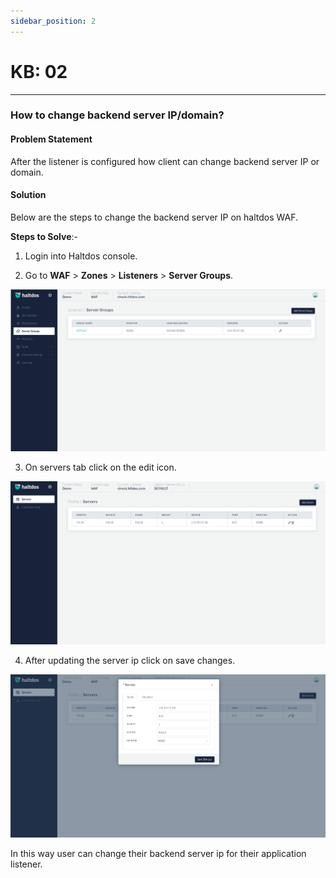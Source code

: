 ```yaml
---
sidebar_position: 2
---
```


# KB: 02

---

### **How to change backend server IP/domain?**

#### **Problem Statement**

After the listener is configured how client can change backend server IP or domain.

#### **Solution**

Below are the steps to change the backend server IP on haltdos WAF.

**Steps to Solve**:-

1. Login into Haltdos console.

2. Go to **WAF** > **Zones** > **Listeners** > **Server Groups**.

![kb-02](/img/saas/kb/server1.png)

3. On servers tab click on the edit icon.

![kb-02](/img/saas/kb/server2.png)

4. After updating the server ip click on save changes.

![kb-02](/img/saas/kb/server3.png)

In this way user can change their backend server ip for their application listener.
